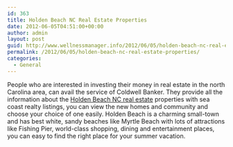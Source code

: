 ```yaml
---
id: 363
title: Holden Beach NC Real Estate Properties
date: 2012-06-05T04:51:00+00:00
author: admin
layout: post
guid: http://www.wellnessmanager.info/2012/06/05/holden-beach-nc-real-estate-properties/
permalink: /2012/06/05/holden-beach-nc-real-estate-properties/
categories:
  - General
---
```

People who are interested in investing their money in real estate in the north Carolina area, can avail the service of Coldwell Banker. They provide all the information about the [Holden Beach NC real estate](http://www.seacoastrealty.com/community/holden_beach.asp) properties with sea coast realty listings, you can view the new homes and community and choose your choice of one easily. Holden Beach is a charming small-town and has best white, sandy beaches like Myrtle Beach with lots of attractions like Fishing Pier, world-class shopping, dining and entertainment places, you can easy to find the right place for your summer vacation.